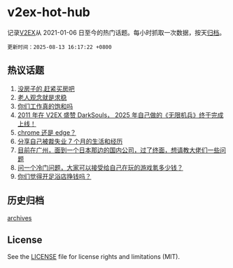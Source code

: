 # v2ex-hot-hub

 记录[V2EX](https://www.v2ex.com/)从 2021-01-06 日至今的热门话题。每小时抓取一次数据，按天[归档](archives)。

`更新时间：2025-08-13 16:17:22 +0800`

## 热议话题

1. [没房子的,赶紧买房吧](https://www.v2ex.com/t/1151988)
1. [老人观念就是求稳](https://www.v2ex.com/t/1151998)
1. [你们工作真的饱和吗](https://www.v2ex.com/t/1151986)
1. [2011 年在 V2EX 盛赞 DarkSouls， 2025 年自己做的《无限机兵》终于完成上线！](https://www.v2ex.com/t/1151961)
1. [chrome 还是 edge？](https://www.v2ex.com/t/1152029)
1. [分享自己被裁失业 7 个月的生活和经历](https://www.v2ex.com/t/1151906)
1. [目前在广州，面到一个日本那边的国内公司，过了终面，想请教大佬们一些问题](https://www.v2ex.com/t/1151917)
1. [问一个冷门问题，大家可以接受给自己在玩的游戏氪多少钱？](https://www.v2ex.com/t/1152076)
1. [你们觉得开足浴店挣钱吗？](https://www.v2ex.com/t/1151990)

## 历史归档

[archives](archives)

## License

See the [LICENSE](LICENSE) file for license rights and limitations (MIT).
